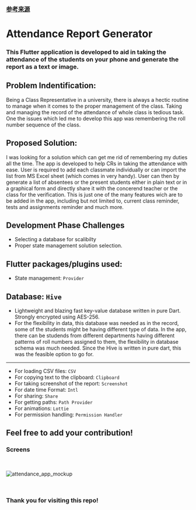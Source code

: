 ### [参考来源](https://github.com/rashidwassan/muet-attendance-taking-app)

# Attendance Report Generator

### This Flutter application is developed to aid in taking the attendance of the students on your phone and generate the report as a text or image.

## Problem Indentification:

Being a Class Representative in a university, there is always a hectic routine to manage when it comes to the proper management of the class. Taking and managing the record of the attendance of whole class is tedious task. One the issues which led me to develop this app was remembering the roll number sequence of the class.

## Proposed Solution:

I was looking for a solution which can get me rid of remembering my duties all the time. The app is developed to help CRs in taking the attendance with ease. User is required to add each classmate individually or can import the list from MS Excel sheet (which comes in very handy).
User can then by generate a list of absentees or the present students either in plain text or in a graphical form and directly share it with the concerend teacher or the class for the verification.
This is just one of the many features wich are to be added in the app, including but not limited to, current class reminder, tests and assignments reminder and much more.

## Development Phase Challenges

- Selecting a database for scalibilty
- Proper state management solution selection.

## Flutter packages/plugins used:

- State management: `Provider`

## Database: `Hive`

- Lightweight and blazing fast key-value database written in pure Dart. Strongly encrypted using AES-256.
- For the flexibility in data, this database was needed as in the record, some of the students might be having different type of data.
  In the app, there can be studends from different departments having different patterns of roll numbers assigned to them, the flexibility in database schema was much needed. Since the Hive is written in pure dart, this was the feasible option to go for.

---

- For loading CSV files: `CSV`
- For copying text to the clipboard: `Clipboard`
- For taking screenshot of the report: `Screenshot`
- For date time Format: `Intl`
- For sharing: `Share`
- For getting paths: `Path Provider`
- For animations: `Lottie`
- For permission handling: `Permission Handler`

## Feel free to add your contribution!

### Screens

<br />

![attendance_app_mockup](https://user-images.githubusercontent.com/60597290/186166977-c05315d6-7421-4350-a7a0-010e4835fc58.png)

<br />

### Thank you for visiting this repo!
